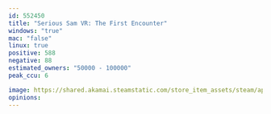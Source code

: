 ```yaml
---
id: 552450
title: "Serious Sam VR: The First Encounter"
windows: "true"
mac: "false"
linux: true
positive: 588
negative: 88
estimated_owners: "50000 - 100000"
peak_ccu: 6

image: https://shared.akamai.steamstatic.com/store_item_assets/steam/apps/552450/header.jpg?t=1569336466
opinions:
---
```

